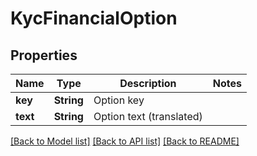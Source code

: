 # KycFinancialOption

## Properties

Name | Type | Description | Notes
------------ | ------------- | ------------- | -------------
**key** | **String** | Option key | 
**text** | **String** | Option text (translated) | 

[[Back to Model list]](../README.md#documentation-for-models) [[Back to API list]](../README.md#documentation-for-api-endpoints) [[Back to README]](../README.md)


